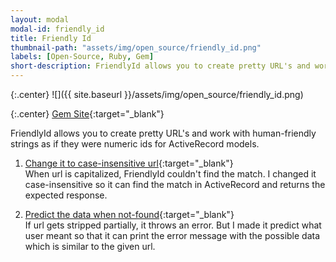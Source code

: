```yaml
---
layout: modal
modal-id: friendly_id
title: Friendly Id
thumbnail-path: "assets/img/open_source/friendly_id.png"
labels: [Open-Source, Ruby, Gem]
short-description: FriendlyId allows you to create pretty URL's and work with human-friendly strings as if they were numeric ids for ActiveRecord models. I made changes so that it can still find the match even when url is capitalized, also it can predict the data even when url gets stripped.
---
```


{:.center}
![]({{ site.baseurl }}/assets/img/open_source/friendly_id.png)

{:.center}
[Gem Site](https://github.com/norman/friendly_id){:target="\_blank"}


FriendlyId allows you to create pretty URL's and work with human-friendly strings as if they were numeric ids for ActiveRecord models.

1. [Change it to case-insensitive url](https://github.com/norman/friendly_id/pull/787){:target="\_blank"}<br>
 When url is capitalized, FriendlyId couldn't find the match. I changed it case-insensitive so it can find the match in ActiveRecord and returns the expected response.

2. [Predict the data when not-found](https://github.com/norman/friendly_id/pull/788){:target="\_blank"}<br>
 If url gets stripped partially, it throws an error. But I made it predict what user meant so that it can print the error message with the possible data which is similar to the given url.